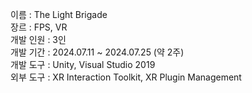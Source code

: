 이름 : The Light Brigade<br/>
장르 : FPS, VR<br/>
개발 인원 : 3인<br/>
개발 기간 : 2024.07.11 ~ 2024.07.25 (약 2주) <br/>
개발 도구 : Unity, Visual Studio 2019<br/>
외부 도구 : XR Interaction Toolkit, XR Plugin Management<br/>
